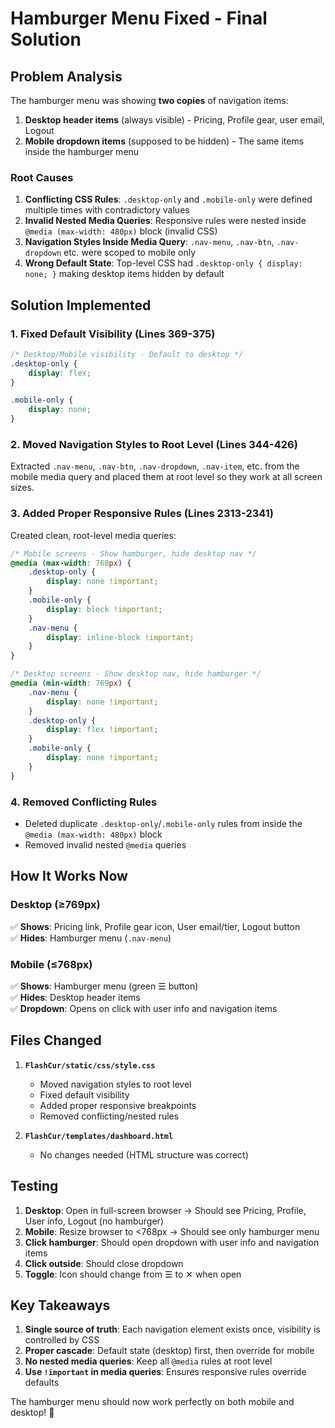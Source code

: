 # Hamburger Menu Fixed - Final Solution

## Problem Analysis

The hamburger menu was showing **two copies** of navigation items:
1. **Desktop header items** (always visible) - Pricing, Profile gear, user email, Logout
2. **Mobile dropdown items** (supposed to be hidden) - The same items inside the hamburger menu

### Root Causes

1. **Conflicting CSS Rules**: `.desktop-only` and `.mobile-only` were defined multiple times with contradictory values
2. **Invalid Nested Media Queries**: Responsive rules were nested inside `@media (max-width: 480px)` block (invalid CSS)
3. **Navigation Styles Inside Media Query**: `.nav-menu`, `.nav-btn`, `.nav-dropdown` etc. were scoped to mobile only
4. **Wrong Default State**: Top-level CSS had `.desktop-only { display: none; }` making desktop items hidden by default

## Solution Implemented

### 1. Fixed Default Visibility (Lines 369-375)
```css
/* Desktop/Mobile visibility - Default to desktop */
.desktop-only {
    display: flex;
}

.mobile-only {
    display: none;
}
```

### 2. Moved Navigation Styles to Root Level (Lines 344-426)
Extracted `.nav-menu`, `.nav-btn`, `.nav-dropdown`, `.nav-item`, etc. from the mobile media query and placed them at root level so they work at all screen sizes.

### 3. Added Proper Responsive Rules (Lines 2313-2341)
Created clean, root-level media queries:

```css
/* Mobile screens - Show hamburger, hide desktop nav */
@media (max-width: 768px) {
    .desktop-only {
        display: none !important;
    }
    .mobile-only {
        display: block !important;
    }
    .nav-menu {
        display: inline-block !important;
    }
}

/* Desktop screens - Show desktop nav, hide hamburger */
@media (min-width: 769px) {
    .nav-menu {
        display: none !important;
    }
    .desktop-only {
        display: flex !important;
    }
    .mobile-only {
        display: none !important;
    }
}
```

### 4. Removed Conflicting Rules
- Deleted duplicate `.desktop-only`/`.mobile-only` rules from inside the `@media (max-width: 480px)` block
- Removed invalid nested `@media` queries

## How It Works Now

### Desktop (≥769px)
✅ **Shows**: Pricing link, Profile gear icon, User email/tier, Logout button  
✅ **Hides**: Hamburger menu (`.nav-menu`)

### Mobile (≤768px)
✅ **Shows**: Hamburger menu (green ☰ button)  
✅ **Hides**: Desktop header items  
✅ **Dropdown**: Opens on click with user info and navigation items

## Files Changed

1. **`FlashCur/static/css/style.css`**
   - Moved navigation styles to root level
   - Fixed default visibility
   - Added proper responsive breakpoints
   - Removed conflicting/nested rules

2. **`FlashCur/templates/dashboard.html`**
   - No changes needed (HTML structure was correct)

## Testing

1. **Desktop**: Open in full-screen browser → Should see Pricing, Profile, User info, Logout (no hamburger)
2. **Mobile**: Resize browser to <768px → Should see only hamburger menu
3. **Click hamburger**: Should open dropdown with user info and navigation items
4. **Click outside**: Should close dropdown
5. **Toggle**: Icon should change from ☰ to ✕ when open

## Key Takeaways

1. **Single source of truth**: Each navigation element exists once, visibility is controlled by CSS
2. **Proper cascade**: Default state (desktop) first, then override for mobile
3. **No nested media queries**: Keep all `@media` rules at root level
4. **Use `!important` in media queries**: Ensures responsive rules override defaults

The hamburger menu should now work perfectly on both mobile and desktop! 🎉

